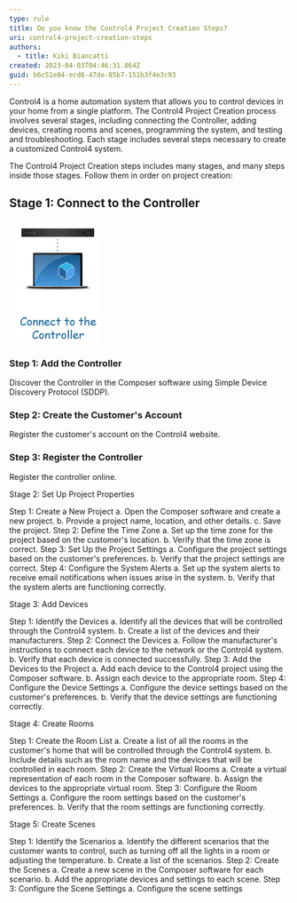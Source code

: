 ```yaml
---
type: rule
title: Do you know the Control4 Project Creation Steps?
uri: control4-project-creation-steps
authors:
  - title: Kiki Biancatti
created: 2023-04-03T04:46:31.864Z
guid: b6c51e04-ecd6-47de-85b7-151b3f4e3c93
---
```

Control4 is a home automation system that allows you to control devices in your home from a single platform. The Control4 Project Creation process involves several stages, including connecting the Controller, adding devices, creating rooms and scenes, programming the system, and testing and troubleshooting. Each stage includes several steps necessary to create a customized Control4 system.

<!--endintro-->

The Control4 Project Creation steps includes many stages, and many steps inside those stages. Follow them in order on project creation:

## Stage 1: Connect to the Controller

![](stage1.jpg)

### Step 1: Add the Controller

Discover the Controller in the Composer software using Simple Device Discovery Protocol (SDDP).

### Step 2: Create the Customer's Account
Register the customer's account on the Control4 website.

### Step 3: Register the Controller
Register the controller online.

Stage 2: Set Up Project Properties


Step 1: Create a New Project
a. Open the Composer software and create a new project.
b. Provide a project name, location, and other details.
c. Save the project.
Step 2: Define the Time Zone
a. Set up the time zone for the project based on the customer's location.
b. Verify that the time zone is correct.
Step 3: Set Up the Project Settings
a. Configure the project settings based on the customer's preferences.
b. Verify that the project settings are correct.
Step 4: Configure the System Alerts
a. Set up the system alerts to receive email notifications when issues arise in the system.
b. Verify that the system alerts are functioning correctly.

Stage 3: Add Devices


Step 1: Identify the Devices
a. Identify all the devices that will be controlled through the Control4 system.
b. Create a list of the devices and their manufacturers.
Step 2: Connect the Devices
a. Follow the manufacturer's instructions to connect each device to the network or the Control4 system.
b. Verify that each device is connected successfully.
Step 3: Add the Devices to the Project
a. Add each device to the Control4 project using the Composer software.
b. Assign each device to the appropriate room.
Step 4: Configure the Device Settings
a. Configure the device settings based on the customer's preferences.
b. Verify that the device settings are functioning correctly.

Stage 4: Create Rooms


Step 1: Create the Room List
a. Create a list of all the rooms in the customer's home that will be controlled through the Control4 system.
b. Include details such as the room name and the devices that will be controlled in each room.
Step 2: Create the Virtual Rooms
a. Create a virtual representation of each room in the Composer software.
b. Assign the devices to the appropriate virtual room.
Step 3: Configure the Room Settings
a. Configure the room settings based on the customer's preferences.
b. Verify that the room settings are functioning correctly.

Stage 5: Create Scenes


Step 1: Identify the Scenarios
a. Identify the different scenarios that the customer wants to control, such as turning off all the lights in a room or adjusting the temperature.
b. Create a list of the scenarios.
Step 2: Create the Scenes
a. Create a new scene in the Composer software for each scenario.
b. Add the appropriate devices and settings to each scene.
Step 3: Configure the Scene Settings
a. Configure the scene settings